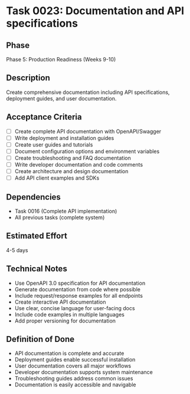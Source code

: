 # Task 0023: Documentation and API specifications

## Phase
Phase 5: Production Readiness (Weeks 9-10)

## Description
Create comprehensive documentation including API specifications, deployment guides, and user documentation.

## Acceptance Criteria
- [ ] Create complete API documentation with OpenAPI/Swagger
- [ ] Write deployment and installation guides
- [ ] Create user guides and tutorials
- [ ] Document configuration options and environment variables
- [ ] Create troubleshooting and FAQ documentation
- [ ] Write developer documentation and code comments
- [ ] Create architecture and design documentation
- [ ] Add API client examples and SDKs

## Dependencies
- Task 0016 (Complete API implementation)
- All previous tasks (complete system)

## Estimated Effort
4-5 days

## Technical Notes
- Use OpenAPI 3.0 specification for API documentation
- Generate documentation from code where possible
- Include request/response examples for all endpoints
- Create interactive API documentation
- Use clear, concise language for user-facing docs
- Include code examples in multiple languages
- Add proper versioning for documentation

## Definition of Done
- API documentation is complete and accurate
- Deployment guides enable successful installation
- User documentation covers all major workflows
- Developer documentation supports system maintenance
- Troubleshooting guides address common issues
- Documentation is easily accessible and navigable
